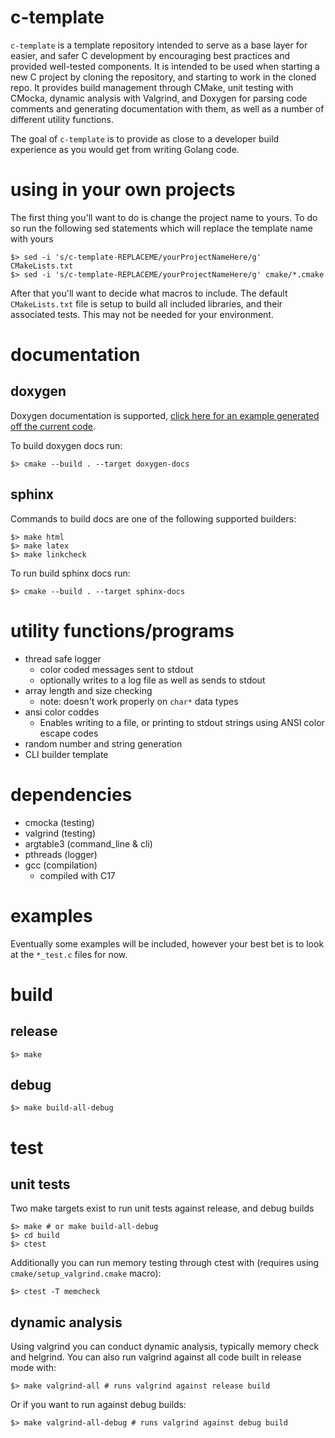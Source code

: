 # c-template

`c-template` is a template repository intended to serve as a base layer for easier, and safer C development by encouraging best practices and provided well-tested components. It is intended to be used when starting a new C project by cloning the repository, and starting to work in the cloned repo. It provides build management through CMake, unit testing with CMocka, dynamic analysis with Valgrind, and Doxygen for parsing code comments and generating documentation with them, as well as a number of different utility functions. 

The goal of `c-template` is to provide as close to a developer build experience as you would get from writing Golang code.

# using in your own projects

The first thing you'll want to do is change the project name to yours. To do so run the following sed statements which will replace the template name with yours

```shell
$> sed -i 's/c-template-REPLACEME/yourProjectNameHere/g' CMakeLists.txt
$> sed -i 's/c-template-REPLACEME/yourProjectNameHere/g' cmake/*.cmake
```

After that you'll want to decide what macros to include. The default `CMakeLists.txt` file is setup to build all included libraries, and their associated tests. This may not be needed for your environment.

# documentation

## doxygen

Doxygen documentation is supported, [click here for an example generated off the current code](https://bonedaddy.github.io/c-template/html/index.html).

To build doxygen docs run:

```shell
$> cmake --build . --target doxygen-docs
```

## sphinx

Commands to build docs are one of the following supported builders:

```shell
$> make html
$> make latex
$> make linkcheck
```

To run build sphinx docs run:

```shell
$> cmake --build . --target sphinx-docs
```

# utility functions/programs

* thread safe logger
  * color coded messages sent to stdout
  * optionally writes to a log file as well as sends to stdout
* array length and size checking
  * note: doesn't work properly on `char*` data types
* ansi color coddes
  * Enables writing to a file, or printing to stdout strings using ANSI color escape codes
* random number and string generation
* CLI builder template

# dependencies

* cmocka (testing)
* valgrind (testing)
* argtable3 (command_line & cli)
* pthreads (logger)
* gcc (compilation)
  * compiled with C17

# examples

Eventually some examples will be included, however your best bet is to look at the `*_test.c` files for now.

# build

## release

```shell
$> make
```

## debug

```shell
$> make build-all-debug
```

# test

## unit tests

Two make targets exist to run unit tests against release, and debug builds

```shell
$> make # or make build-all-debug
$> cd build
$> ctest
```

Additionally you can run memory testing through ctest with (requires using `cmake/setup_valgrind.cmake` macro):

```shell
$> ctest -T memcheck
```


## dynamic analysis

Using valgrind you can conduct dynamic analysis, typically memory check and helgrind.  You can also run valgrind against all code built in release mode with:

```shell
$> make valgrind-all # runs valgrind against release build
```

Or if you want to run against debug builds:

```shell
$> make valgrind-all-debug # runs valgrind against debug build
```